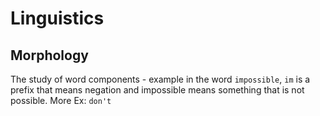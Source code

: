 # Linguistics

## Morphology

The study of word components - example in the word `impossible`, `im` is a prefix that means negation and impossible means something that is not possible. More Ex: `don't`
